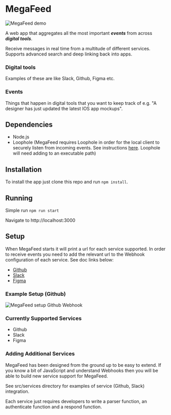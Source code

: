 # MegaFeed

![MegaFeed demo](https://gcdn.pbrd.co/images/dHvc2dMBjMXe.gif)

A web app that aggregates all the most important ***events*** from across ***digital tools***.

Receive messages in real time from a multitude of different services. Supports advanced search and deep linking back into apps.

### Digital tools

Examples of these are like Slack, Github, Figma etc.

### Events
Things that happen in digital tools that you want to keep track of e.g. "A designer has just updated the latest IOS app mockups".

## Dependencies

 - Node.js
 - Loophole (MegaFeed requires Loophole in order for the local client to securely listen from incoming events. See instructions [here](https://loophole.cloud/download). Loophole will need adding to an executable path)

## Installation

To install the app just clone this repo and run `npm install`.

## Running

Simple run `npm run start`

Navigate to http://localhost:3000

## Setup

When MegaFeed starts it will print a url for each service supported. In order to receive events you need to add the relevant url to the Webhook configuration of each service. See doc links below:

- [Github](https://docs.github.com/en/developers/webhooks-and-events/webhooks/creating-webhooks#setting-up-a-webhook)
- [Slack](https://api.slack.com/apis/connections/events-api#the-events-api__subscribing-to-event-types)
- [Figma](https://www.figma.com/developers/api#webhooks-v2-post-endpoint)

### Example Setup (Github)

![MegaFeed setup Github Webhook](https://i.imgur.com/JhFjOIE.gif)

### Currently Supported Services

- Github
- Slack
- Figma

### Adding Additional Services

MegaFeed has been designed from the ground up to be easy to extend.
If you know a bit of JavaScript and understand Webhooks then you will be able to build new service support for MegaFeed.

See src/services directory for examples of service (Github, Slack) integration.

Each service just requires developers to write a parser function, an authenticate function and a respond function.
